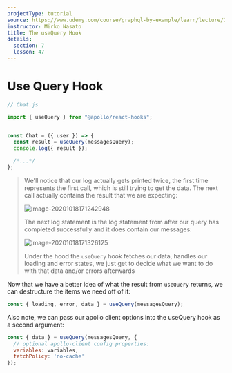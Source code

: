 ```yaml
---
projectType: tutorial
source: https://www.udemy.com/course/graphql-by-example/learn/lecture/16580146#overview
instructor: Mirko Nasato
title: The useQuery Hook
details:
  section: 7
  lesson: 47
---
```




# Use Query Hook



```js
// Chat.js

import { useQuery } from "@apollo/react-hooks";


const Chat = ({ user }) => {
  const result = useQuery(messagesQuery);
  console.log({ result });

  /*...*/
};
```

> We'll notice that our log actually gets printed twice, the first time represents the first call, which is still trying to get the data. The next call actually contains the result that we are expecting: 
>
> ![image-20201018171242948](https://tva1.sinaimg.cn/large/007S8ZIlly1gju6k1oflxj30tk087myr.jpg)
>
> The next log statement is the log statement from after our query has completed successfully and it does contain our messages:
>
> ![image-20201018171326125](https://tva1.sinaimg.cn/large/007S8ZIlly1gju6krsnkxj30to08lmyx.jpg)
>
> Under the hood the `useQuery` hook fetches our data, handles our loading and error states, we just get to decide what we want to do with that data and/or errors afterwards



Now that we have a better idea of what the result from `useQuery` returns, we can destructure the items we need off of it:

```js
const { loading, error, data } = useQuery(messagesQuery);
```



Also note, we can pass our apollo client options into the useQuery hook as a second argument:

```js
const { data } = useQuery(messagesQuery, {
  // optional apollo-client config properties:
  variables: variables, 
  fetchPolicy: 'no-cache'
});
```



